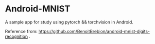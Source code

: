 # Android-MNIST
A sample app for study using pytorch &amp;&amp; torchvision in Android.

Reference from: https://github.com/BenoitBrebion/android-mnist-digits-recognition .